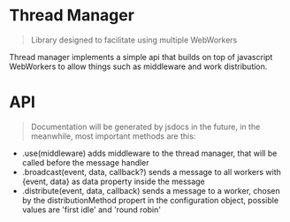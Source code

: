 # Thread Manager
> Library designed to facilitate using multiple WebWorkers


Thread manager implements a simple api that builds on top of javascript WebWorkers to allow things such as middleware and work distribution.


# API
> Documentation will be generated by jsdocs in the future, in the meanwhile, most important methods are this: 

- .use(middleware)
adds middleware to the thread manager, that will be called before the message handler
- .broadcast(event, data, callback?)
sends a message to all workers with {event, data} as data property inside the message
- .distribute(event, data, callback)
sends a message to a worker, chosen by the distributionMethod propert in the configuration object, possible values are 'first idle' and 'round robin'
